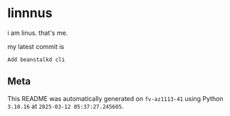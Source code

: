 # linnnus

i am linus. that's me.

my latest commit is

```
Add beanstalkd cli
```

## Meta

This README was automatically generated on `fv-az1113-41` using Python
`3.10.16` at `2025-03-12 05:37:27.245605`.
